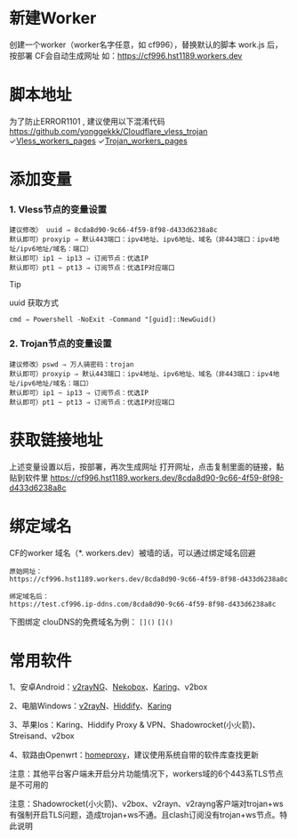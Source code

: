 # 新建Worker
创建一个worker（worker名字任意，如 cf996），替换默认的脚本 work.js 后，按部署
CF会自动生成网址   如：https://cf996.hst1189.workers.dev


# 脚本地址
为了防止ERROR1101 , 建议使用以下混淆代码
https://github.com/yonggekkk/Cloudflare_vless_trojan
✓[Vless_workers_pages](https://github.com/yonggekkk/Cloudflare_vless_trojan/tree/main/Vless_workers_pages)
✓[Trojan_workers_pages](https://github.com/yonggekkk/Cloudflare_vless_trojan/tree/main/Trojan_workers_pages)

# 添加变量
### 1. Vless节点的变量设置
```
建议修改） uuid ⇒ 8cda8d90-9c66-4f59-8f98-d433d6238a8c
默认即可）proxyip ⇒ 默认443端口：ipv4地址、ipv6地址、域名（非443端口：ipv4地址/ipv6地址/域名：端口）
默认即可）ip1 ~ ip13 ⇒ 订阅节点：优选IP
默认即可）pt1 ~ pt13 ⇒ 订阅节点：优选IP对应端口
```

> [!TIP]
> uuid 获取方式
```
cmd ⇒ Powershell -NoExit -Command "[guid]::NewGuid()
```

### 2. Trojan节点的变量设置
```
建议修改）pswd ⇒ 万人骑密码：trojan
默认即可）proxyip ⇒ 默认443端口：ipv4地址、ipv6地址、域名（非443端口：ipv4地址/ipv6地址/域名：端口）
默认即可）ip1 ~ ip13 ⇒ 订阅节点：优选IP
默认即可）pt1 ~ pt13 ⇒ 订阅节点：优选IP对应端口
```


# 获取链接地址
上述变量设置以后，按部署，再次生成网址
打开网址，点击复制里面的链接，黏贴到软件里
https://cf996.hst1189.workers.dev/8cda8d90-9c66-4f59-8f98-d433d6238a8c


# 绑定域名
CF的worker 域名（*. workers.dev）被墙的话，可以通过绑定域名回避
```
原始网址：
https://cf996.hst1189.workers.dev/8cda8d90-9c66-4f59-8f98-d433d6238a8c

绑定域名后：
https://test.cf996.ip-ddns.com/8cda8d90-9c66-4f59-8f98-d433d6238a8c
```

下图绑定 clouDNS的免费域名为例：
`[]()`
`[]()`






# 常用软件
1、安卓Android：[v2rayNG](https://github.com/2dust/v2rayNG/tags)、[Nekobox](https://github.com/starifly/NekoBoxForAndroid/releases)、[Karing](https://github.com/KaringX/karing/tags)、v2box

2、电脑Windows：[v2rayN](https://github.com/2dust/v2rayN/tags)、[Hiddify](https://github.com/hiddify/hiddify-next/tags)、[Karing](https://github.com/KaringX/karing/tags)

3、苹果Ios：Karing、Hiddify Proxy & VPN、Shadowrocket(小火箭)、Streisand、v2box

4、软路由Openwrt：[homeproxy](https://github.com/kiddin9/openwrt-packages)，建议使用系统自带的软件库查找更新

注意：其他平台客户端未开启分片功能情况下，workers域的6个443系TLS节点是不可用的

注意：Shadowrocket(小火箭)、v2box、v2rayn、v2rayng客户端对trojan+ws有强制开启TLS问题，造成trojan+ws不通。且clash订阅没有trojan+ws节点。特此说明



